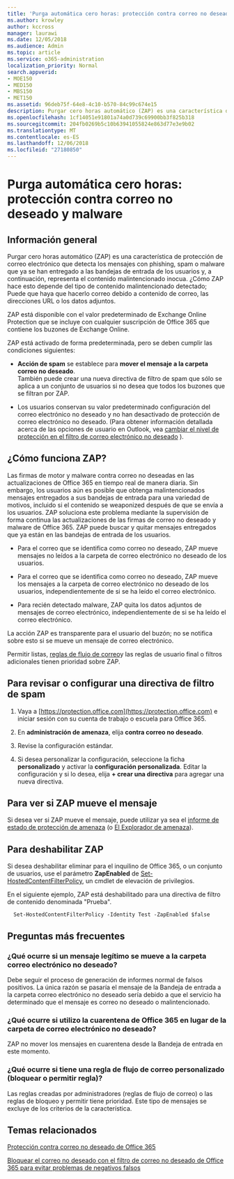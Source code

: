 ```yaml
---
title: 'Purga automática cero horas: protección contra correo no deseado y malware'
ms.author: krowley
author: kccross
manager: laurawi
ms.date: 12/05/2018
ms.audience: Admin
ms.topic: article
ms.service: o365-administration
localization_priority: Normal
search.appverid:
- MOE150
- MED150
- MBS150
- MET150
ms.assetid: 96deb75f-64e8-4c10-b570-84c99c674e15
description: Purgar cero horas automático (ZAP) es una característica de protección de correo electrónico que detecta los mensajes con el correo no deseado o malware que ya se han entregado a las bandejas de entrada de los usuarios y, a continuación, representa el contenido malintencionado inocua. ZAP ¿cómo esto depende del tipo de contenido malintencionado detectado.
ms.openlocfilehash: 1cf14051e91801a74a0d739c69900bb3f825b318
ms.sourcegitcommit: 204fb0269b5c10b63941055824e863d77e3e9b02
ms.translationtype: MT
ms.contentlocale: es-ES
ms.lasthandoff: 12/06/2018
ms.locfileid: "27180850"
---
```

# <a name="zero-hour-auto-purge---protection-against-spam-and-malware"></a>Purga automática cero horas: protección contra correo no deseado y malware

## <a name="overview"></a>Información general

Purgar cero horas automático (ZAP) es una característica de protección de correo electrónico que detecta los mensajes con phishing, spam o malware que ya se han entregado a las bandejas de entrada de los usuarios y, a continuación, representa el contenido malintencionado inocua. ¿Cómo ZAP hace esto depende del tipo de contenido malintencionado detectado; Puede que haya que hacerlo correo debido a contenido de correo, las direcciones URL o los datos adjuntos.
  
ZAP está disponible con el valor predeterminado de Exchange Online Protection que se incluye con cualquier suscripción de Office 365 que contiene los buzones de Exchange Online.

ZAP está activado de forma predeterminada, pero se deben cumplir las condiciones siguientes:
  
- **Acción de spam** se establece para **mover el mensaje a la carpeta correo no deseado**. <br/>También puede crear una nueva directiva de filtro de spam que sólo se aplica a un conjunto de usuarios si no desea que todos los buzones que se filtran por ZAP.

- Los usuarios conservan su valor predeterminado configuración del correo electrónico no deseado y no han desactivado de protección de correo electrónico no deseado. (Para obtener información detallada acerca de las opciones de usuario en Outlook, vea [cambiar el nivel de protección en el filtro de correo electrónico no deseado](https://support.office.com/article/change-the-level-of-protection-in-the-junk-email-filter-e89c12d8-9d61-4320-8c57-d982c8d52f6b) ). 
  
## <a name="how-does-zap-work"></a>¿Cómo funciona ZAP?

Las firmas de motor y malware contra correo no deseadas en las actualizaciones de Office 365 en tiempo real de manera diaria. Sin embargo, los usuarios aún es posible que obtenga malintencionados mensajes entregados a sus bandejas de entrada para una variedad de motivos, incluido si el contenido se weaponized después de que se envía a los usuarios. ZAP soluciona este problema mediante la supervisión de forma continua las actualizaciones de las firmas de correo no deseado y malware de Office 365. ZAP puede buscar y quitar mensajes entregados que ya están en las bandejas de entrada de los usuarios. 

- Para el correo que se identifica como correo no deseado, ZAP mueve mensajes no leídos a la carpeta de correo electrónico no deseado de los usuarios. 

- Para el correo que se identifica como correo no deseado, ZAP mueve los mensajes a la carpeta de correo electrónico no deseado de los usuarios, independientemente de si se ha leído el correo electrónico.

- Para recién detectado malware, ZAP quita los datos adjuntos de mensajes de correo electrónico, independientemente de si se ha leído el correo electrónico. 
  
La acción ZAP es transparente para el usuario del buzón; no se notifica sobre esto si se mueve un mensaje de correo electrónico.
  
Permitir listas, [reglas de flujo de correo](https://go.microsoft.com/fwlink/p/?LinkId=722755)y las reglas de usuario final o filtros adicionales tienen prioridad sobre ZAP.
  
## <a name="to-review-or-set-up-a-spam-filter-policy"></a>Para revisar o configurar una directiva de filtro de spam
  
1. Vaya a [https://protection.office.com](https://protection.office.com) e iniciar sesión con su cuenta de trabajo o escuela para Office 365.

2. En **administración de amenaza**, elija **contra correo no deseado**.

3. Revise la configuración estándar. 

4. Si desea personalizar la configuración, seleccione la ficha **personalizado** y activar la **configuración personalizada**. Editar la configuración y si lo desea, elija **+ crear una directiva** para agregar una nueva directiva. 
    
## <a name="to-see-if-zap-moved-your-message"></a>Para ver si ZAP mueve el mensaje

Si desea ver si ZAP mueve el mensaje, puede utilizar ya sea el [informe de estado de protección de amenaza](view-email-security-reports.md#threat-protection-status-report-new) (o [El Explorador de amenaza](use-explorer-in-security-and-compliance.md)).
    
## <a name="to-disable-zap"></a>Para deshabilitar ZAP
  
Si desea deshabilitar eliminar para el inquilino de Office 365, o un conjunto de usuarios, use el parámetro **ZapEnabled** de [Set-HostedContentFilterPolicy](https://go.microsoft.com/fwlink/p/?LinkId=722758), un cmdlet de elevación de privilegios.
    
En el siguiente ejemplo, ZAP está deshabilitado para una directiva de filtro de contenido denominada "Prueba".
    
```
  Set-HostedContentFilterPolicy -Identity Test -ZapEnabled $false
```

## <a name="faq"></a>Preguntas más frecuentes

### <a name="what-happens-if-a-legitimate-message-is-moved-to-the-junk-mail-folder"></a>¿Qué ocurre si un mensaje legítimo se mueve a la carpeta correo electrónico no deseado?
  
Debe seguir el proceso de generación de informes normal de falsos positivos. La única razón se pasaría el mensaje de la Bandeja de entrada a la carpeta correo electrónico no deseado sería debido a que el servicio ha determinado que el mensaje es correo no deseado o malintencionado.
  
### <a name="what-if-i-use-the-office-365-quarantine-instead-of-the-junk-mail-folder"></a>¿Qué ocurre si utilizo la cuarentena de Office 365 en lugar de la carpeta de correo electrónico no deseado?
  
ZAP no mover los mensajes en cuarentena desde la Bandeja de entrada en este momento.
  
### <a name="what-if-i-have-a-custom-mail-flow-rule-block-allow-rule"></a>¿Qué ocurre si tiene una regla de flujo de correo personalizado (bloquear o permitir regla)?
  
Las reglas creadas por administradores (reglas de flujo de correo) o las reglas de bloqueo y permitir tiene prioridad. Este tipo de mensajes se excluye de los criterios de la característica.
  
## <a name="related-topics"></a>Temas relacionados

[Protección contra correo no deseado de Office 365](anti-spam-protection.md)
  
[Bloquear el correo no deseado con el filtro de correo no deseado de Office 365 para evitar problemas de negativos falsos](block-email-spam-to-prevent-false-negatives.md)
  

